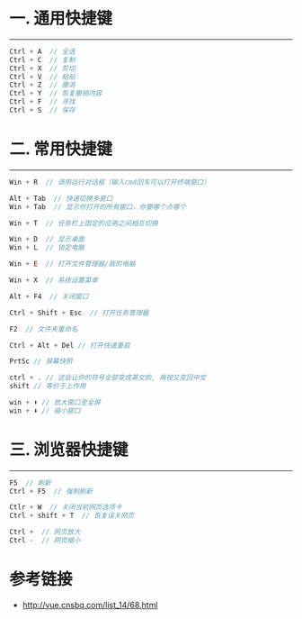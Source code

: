 # 一. 通用快捷键

---

```js
Ctrl + A  // 全选
Ctrl + C  // 复制
Ctrl + X  // 剪切
Ctrl + V  // 粘贴
Ctrl + Z  // 撤消
Ctrl + Y  // 恢复撤销内容
Ctrl + F  // 寻找
Ctrl + S  // 保存
```





# 二. 常用快捷键

---

```js
Win + R  // 调用运行对话框（输入cmd回车可以打开终端窗口）

Alt + Tab  // 快速切换多窗口
Win + Tab  // 显示你打开的所有窗口，你要哪个点哪个

Win + T  // 任务栏上固定的应用之间相互切换

Win + D  // 显示桌面
Win + L  // 锁定电脑

Win + E  // 打开文件管理器/我的电脑

Win + X  // 系统设置菜单

Alt + F4  // 关闭窗口

Ctrl + Shift + Esc  // 打开任务管理器

F2  // 文件夹重命名

Ctrl + Alt + Del // 打开快速重启

PrtSc // 屏幕快照

ctrl + . // 这会让你的符号全部变成英文的, 再按又变回中文
shift // 等价于上作用

win + ⬆ // 放大窗口至全屏
win + ⬇ // 缩小窗口
```





# 三. 浏览器快捷键

---

```js
F5  // 刷新
Ctrl + F5  // 强制刷新

Ctlr + W  // 关闭当前网页选项卡
Ctrl + shift + T  // 恢复误关网页

Ctrl +  // 网页放大
Ctrl -  // 网页缩小  
```





# 参考链接

- http://vue.cnsbq.com/list_14/68.html













